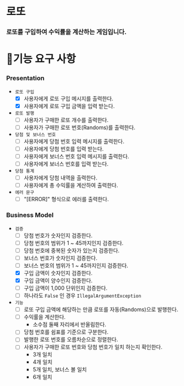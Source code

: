 # 로또

### 로또를 구입하여 수익률을 계산하는 게임입니다.

# 🚀기능 요구 사항

### Presentation

- `로또 구입`
    - [X] 사용자에게 로또 구입 메시지를 출력한다.
    - [X] 사용자에게 로또 구입 금액을 입력 받는다.
- `로또 발행`
    - [ ] 사용자가 구매한 로또 개수를 출력한다.
    - [ ] 사용자가 구매한 로또 번호(Randoms)를 출력한다.
- `당첨 및 보너스 번호`
    - [ ] 사용자에게 당첨 번호 입력 메시지를 출력한다.
    - [ ] 사용자에게 당첨 번호를 입력 받는다.
    - [ ] 사용자에게 보너스 번호 입력 메시지를 출력한다.
    - [ ] 사용자에게 보너스 번호를 입력 받는다.
- `당첨 통계`
    - [ ] 사용자에게 당첨 내역을 출력한다.
    - [ ] 사용자에게 총 수익률을 계산하여 출력한다.
- `에러 문구`
    - [ ] "[ERROR]" 형식으로 에러를 출력한다.

### Business Model

- `검증`
    - [ ] 당첨 번호가 숫자인지 검증한다.
    - [ ] 당첨 번호의 범위가 1 ~ 45까지인지 검증한다.
    - [ ] 당첨 번호에 중복된 숫자가 있는지 검증한다.
    - [ ] 보너스 번호가 숫자인지 검증한다.
    - [ ] 보너스 번호의 범위가 1 ~ 45까지인지 검증한다.
    - [X] 구입 금액이 숫자인지 검증한다.
    - [X] 구입 금액이 양수인지 검증한다.
    - [ ] 구입 금액이 1,000 단위인지 검증한다.
    - [ ] 하나라도 `False` 인 경우 `IllegalArgumentException`
- `기능`
    - [ ] 로또 구입 금액에 해당하는 만큼 로또를 자동(Randoms)으로 발행한다.
    - [ ] 수익률을 계산한다.
        - 소수점 둘째 자리에서 반올림한다.
    - [ ] 당첨 번호를 쉼표를 기준으로 구분한다.
    - [ ] 발행한 로또 번호를 오름차순으로 정렬한다.
    - [ ] 사용자가 구매한 로또 번호와 당첨 번호가 일치 하는지 확인한다.
        - 3개 일치
        - 4개 일치
        - 5개 일치, 보너스 볼 일치
        - 6개 일치